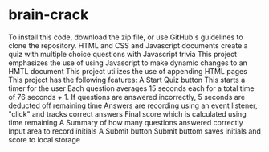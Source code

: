 # brain-crack
To install this code, download the zip file, or use GitHub's guidelines to clone the repository.
HTML and CSS and Javascript documents create a quiz with multiple choice questions with Javascript trivia
This project emphasizes the use of using Javascript to make dynamic changes to an HMTL document
This project utilizes the use of appending HTML pages
This project has the following features:
A Start Quiz button
This starts a timer for the user
Each question averages 15 seconds each for a total time of 76 seconds + 1.
If questions are answered incorrectly, 5 seconds are deducted off remaining time
Answers are recording using an event listener, "click" and tracks correct answers
Final score which is calculated using time remaining
A Summary of how many questions answered correctly
Input area to record initials
A Submit button
Submit buttom saves initials and score to local storage
